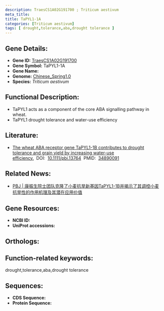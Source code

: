 ```yaml
---
description: TraesCS1A02G191700 ; Triticum aestivum
meta_title:
title: TaPYL1-1A
categories: [Triticum aestivum]
tags: [ drought,tolerance,aba,drought tolerance ]
---
```


## Gene Details:
- **Gene ID:**	[TraesCS1A02G191700]()
- **Gene Symbol:** TaPYL1-1A
- **Gene Name:** 
- **Genome:** [Chinese_Spring1.0]()
- **Species:** *Triticum aestivum*

## Functional Description:
   - TaPYL1 acts as a component of the core ABA signalling pathway in wheat.
   - TaPYL1 drought tolerance and water-use efficiency

## Literature:
   - [The wheat ABA receptor gene TaPYL1-1B contributes to drought tolerance and grain yield by increasing water-use efficiency.]( https://onlinelibrary.wiley.com/doi/10.1111/pbi.13764)&nbsp;&nbsp;DOI:&nbsp;&nbsp;[10.1111/pbi.13764](https://onlinelibrary.wiley.com/doi/10.1111/pbi.13764)&nbsp;&nbsp;PMID:&nbsp;&nbsp;[34890091](https://pubmed.ncbi.nlm.nih.gov/34890091/)

## Related News:
   - [PBJ | 康振生院士团队克隆了小麦抗旱新基因TaPYL1-1B并揭示了其调控小麦抗旱性的作用机理及其潜在应用价值](https://mp.weixin.qq.com/s?__biz=Mzg3MDEwNDEyMg==&mid=2247522213&idx=1&sn=e2e003f348ed93d74564ad3c830bca49&chksm=ce903af0f9e7b3e62497800d6c9febd2170102f906a0a0be870bd1f5407242c974de714474ad&scene=27#wechat_redirect)

## Gene Resources:
- **NCBI ID:** [](https://www.ncbi.nlm.nih.gov/gene/?term=)
- **UniProt accessions:** [](https://www.uniprot.org/uniprotkb//entry)

## Orthologs:

## Function-related keywords:
drought,tolerance,aba,drought tolerance

## Sequences:
- **CDS Sequence:**
- **Protein Sequence:**
